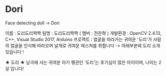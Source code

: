 # Dori
Face detecting doll -> Dori


 이름 : 도리도리짝짝
 팀명 : 도리도리짝짝 ( 멤버 : 전찬혁 )
 개발환경 : OpenCV 2.4.13, C++, Visual Studio 2017, Arduino
 프로젝트 : 얼굴을 따라가는 귀여운 '도리'가 사람의 얼굴을
 인식해 따라오며 날개로 귀여운 제스쳐를 취합니다
-> 아래부분에 도리 소개 있습니다 !

★ 도리 ★
남극에 사는 귀여운 아기 펭귄인 '도리'는
호기심이 많은 아이이며, 나이는 2살 입니다!
